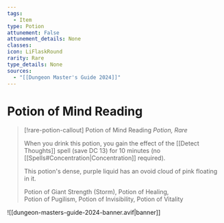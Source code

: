 ```yaml
---
tags:
  - Item
type: Potion
attunement: False
attunement_details: None
classes:
icon: LiFlaskRound
rarity: Rare
type_details: None
sources: 
  - "[[Dungeon Master's Guide 2024]]"
---
```

# Potion of Mind Reading
>[!rare-potion-callout] Potion of Mind Reading
>_Potion, Rare_
>
>When you drink this potion, you gain the effect of the [[Detect Thoughts]] spell (save DC 13) for 10 minutes (no [[Spells#Concentration\|Concentration]] required).
>
>This potion's dense, purple liquid has an ovoid cloud of pink floating in it.
>
>
>Potion of Giant Strength (Storm), Potion of Healing,  
>Potion of Pugilism, Potion of Invisibility, Potion of Vitality
>


![[dungeon-masters-guide-2024-banner.avif|banner]]